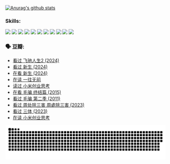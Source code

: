 
[![Anurag's github stats](https://github-readme-stats.vercel.app/api?username=w940853815)](https://github.com/anuraghazra/github-readme-stats)

### Skills:

<code><img height="32" src="https://cdn.jsdelivr.net/npm/simple-icons@v5/icons/python.svg"></code>
<code><img height="32" src="https://cdn.jsdelivr.net/npm/simple-icons@v5/icons/javascript.svg"></code>
<code><img height="32" src="https://cdn.jsdelivr.net/npm/simple-icons@v5/icons/django.svg"></code>
<code><img height="32" src="https://cdn.jsdelivr.net/npm/simple-icons@v5/icons/flask.svg"></code>
<code><img height="32" src="https://cdn.jsdelivr.net/npm/simple-icons@v5/icons/vuetify.svg"></code>
<code><img height="32" src="https://cdn.jsdelivr.net/npm/simple-icons@v5/icons/git.svg"></code>
<code><img height="32" src="https://cdn.jsdelivr.net/npm/simple-icons@v5/icons/docker.svg"></code>
<code><img height="32" src="https://cdn.jsdelivr.net/npm/simple-icons@v5/icons/postgresql.svg"></code>
<code><img height="32" src="https://cdn.jsdelivr.net/npm/simple-icons@v5/icons/elasticsearch.svg"></code>
<code><img height="32" src="https://cdn.jsdelivr.net/npm/simple-icons@v5/icons/macos.svg"></code>
<code><img height="32" src="https://cdn.jsdelivr.net/npm/simple-icons@v5/icons/linux.svg"></code>

### 🗣 豆瓣:

<!-- DOUBAN-ACTIVITIES:START -->
- [看过 飞驰人生2‎ (2024)](https://www.douban.com/people/136069238/status/4616048805/?_i=16567342)
- [看过 新生‎ (2024)](https://www.douban.com/people/136069238/status/4612373431/?_i=16567342)
- [在看 新生‎ (2024)](https://www.douban.com/people/136069238/status/4607441062/?_i=16567342)
- [在读 一往无前](https://www.douban.com/people/136069238/status/4590507310/?_i=16567342)
- [读过 小米创业思考](https://www.douban.com/people/136069238/status/4590506983/?_i=16567342)
- [在看 毛骗 终结篇‎ (2015)](https://www.douban.com/people/136069238/status/4581971924/?_i=16567342)
- [看过 毛骗 第二季‎ (2011)](https://www.douban.com/people/136069238/status/4581971810/?_i=16567342)
- [看过 周处除三害 周處除三害‎ (2023)](https://www.douban.com/people/136069238/status/4575646701/?_i=16567342)
- [看过 三体‎ (2023)](https://www.douban.com/people/136069238/status/4574263039/?_i=16567342)
- [在读 小米创业思考](https://www.douban.com/people/136069238/status/4572047905/?_i=16567342)
<!-- DOUBAN-ACTIVITIES:END -->


![Snake animation](https://raw.githubusercontent.com/w940853815/w940853815/output/github-contribution-grid-snake.svg)

<!--
**w940853815/w940853815** is a ✨ _special_ ✨ repository because its `README.md` (this file) appears on your GitHub profile.

Here are some ideas to get you started:

- 🔭 I’m currently working on ...
- 🌱 I’m currently learning ...
- 👯 I’m looking to collaborate on ...
- 🤔 I’m looking for help with ...
- 💬 Ask me about ...
- 📫 How to reach me: ...
- 😄 Pronouns: ...
- ⚡ Fun fact: ...
-->
